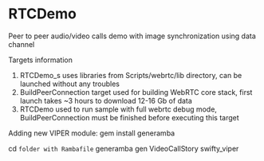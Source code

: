 # RTCDemo
Peer to peer audio/video calls demo with image synchronization using data channel


Targets information

1. RTCDemo_s uses libraries from Scripts/webrtc/lib directory, can be launched without any troubles
2. BuildPeerConnection target used for building WebRTC core stack, first launch takes ~3 hours to download 12-16 Gb of data
3. RTCDemo used to run sample with full webrtc debug mode, BuildPeerConnection must be finished before executing this target


Adding new VIPER module:
gem install generamba

cd `folder with Rambafile`
generamba gen VideoCallStory swifty_viper
